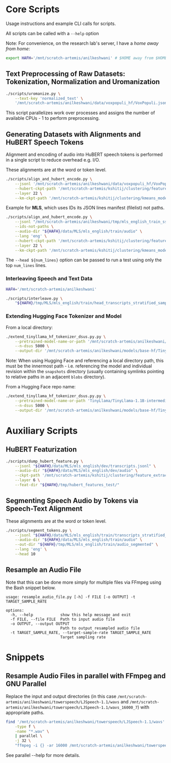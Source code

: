 # Core Scripts

Usage instructions and example CLI calls for scripts.

All scripts can be called with a `--help` option

Note: For convenience, on the research lab's server, I have a _home away from home_:

```bash
export HAFH='/mnt/scratch-artemis/anilkeshwani' # $HOME away from $HOME; allows flexible relative paths
```

## Text Preprocessing of Raw Datasets: Tokenization, Normalization and Uromanization

```bash
./scripts/uromanize.py \
    --text-key 'normalized_text' \
    '/mnt/scratch-artemis/anilkeshwani/data/voxpopuli_hf/VoxPopuli.jsonl'
```

This script parallelizes work over processes and assigns the number of available CPUs - 1 to perform preprocessing.

## Generating Datasets with Alignments and HuBERT Speech Tokens

Alignment and encoding of audio into HuBERT speech tokens is performed in a single script to reduce overhead e.g. I/O.

These alignments are at the word or token level.

```bash
./scripts/align_and_hubert_encode.py \
    --jsonl '/mnt/scratch-artemis/anilkeshwani/data/voxpopuli_hf/VoxPopuli_uroman.jsonl' \
    --hubert-ckpt-path '/mnt/scratch-artemis/kshitij/clustering/feature_extraction/model/hubert_large_ll60k.pt' \
    --layer 22 \
    --km-ckpt-path '/mnt/scratch-artemis/kshitij/clustering/kmeans_model/3datsets_combined_kmeans_5000'
```

Example for **MLS**, which uses IDs its JSON lines manifest (filelist) not paths.

```bash
./scripts/align_and_hubert_encode.py \
    --jsonl "/mnt/scratch-artemis/anilkeshwani/tmp/mls_english_train_ss_head_200_uroman.jsonl" \
    --ids-not-paths \
    --audio-dir "${HAFH}/data/MLS/mls_english/train/audio" \
    --lang 'eng' \
    --hubert-ckpt-path '/mnt/scratch-artemis/kshitij/clustering/feature_extraction/model/hubert_large_ll60k.pt' \
    --layer 22 \
    --km-ckpt-path '/mnt/scratch-artemis/kshitij/clustering/kmeans_model/3datsets_combined_kmeans_5000'
```

The `--head ${num_lines}` option can be passed to run a test using only the top `num_lines` lines.

### Interleaving Speech and Text Data

```bash
HAFH='/mnt/scratch-artemis/anilkeshwani'

./scripts/interleave.py \
    "${HAFH}/tmp/MLS/mls_english/train/head_transcripts_stratified_sample_2702009_uroman_shard_0_aligned_hubert.jsonl"
```

### Extending Hugging Face Tokenizer and Model

From a local directory:

```bash
./extend_tinyllama_hf_tokenizer_dsus.py.py \
    --pretrained-model-name-or-path '/mnt/scratch-artemis/anilkeshwani/models/base-hf/TinyLlama-1.1B-intermediate-step-1431k-3T/snapshots/036fa4651240b9a1487f709833b9e4b96b4c1574/' \
    --n-dsus 5000 \
    --output-dir '/mnt/scratch-artemis/anilkeshwani/models/base-hf/TinyLlama-1.1B-intermediate-step-1431k-3T-extended-5000'
```

Note: When using Hugging Face and referencing a local directory path, this must be the innermost path - i.e. referencing the model and individual revision within the `snapshots` directory (usually containing symlinks pointing to relative paths in an adjacent `blobs` directory).

From a Hugging Face repo name:

```bash
./extend_tinyllama_hf_tokenizer_dsus.py.py \
    --pretrained-model-name-or-path 'TinyLlama/TinyLlama-1.1B-intermediate-step-1431k-3T' \
    --n-dsus 5000 \
    --output-dir '/mnt/scratch-artemis/anilkeshwani/models/base-hf/TinyLlama-1.1B-intermediate-step-1431k-3T-extended-5000-reponame'
```

# Auxiliary Scripts

## HuBERT Featurization

```bash
./scripts/dump_hubert_feature.py \
    --jsonl "${HAFH}/data/MLS/mls_english/dev/transcripts.jsonl" \
    --audio-dir "${HAFH}/data/MLS/mls_english/dev/audio" \
    --ckpt-path '/mnt/scratch-artemis/kshitij/clustering/feature_extraction/model/hubert_large_ll60k.pt' \
    --layer 6 \
    --feat-dir "${HAFH}/tmp/hubert_features_test/"
```

## Segmenting Speech Audio by Tokens via Speech-Text Alignment

These alignments are at the word or token level.

```bash
./scripts/segment_tokens.py \
    --jsonl "${HAFH}/data/MLS/mls_english/train/transcripts_stratified_sample_2702009_uroman_existing_files_only.jsonl" \
    --audio-dir "${HAFH}/data/MLS/mls_english/train/audio" \
    --out-dir "${HAFH}/tmp/MLS/mls_english/train/audio_segmented" \
    --lang 'eng' \
    --head 10
```

## Resample an Audio File

Note that this can be done more simply for multiple files via FFmpeg using the Bash snippet below.

```
usage: resample_audio_file.py [-h] -f FILE [-o OUTPUT] -t TARGET_SAMPLE_RATE

options:
  -h, --help            show this help message and exit
  -f FILE, --file FILE  Path to input audio file
  -o OUTPUT, --output OUTPUT
                        Path to output resampled audio file
  -t TARGET_SAMPLE_RATE, --target-sample-rate TARGET_SAMPLE_RATE
                        Target sampling rate
```

# Snippets

## Resample Audio Files in parallel with FFmpeg and GNU Parallel

Replace the input and output directories (in this case `/mnt/scratch-artemis/anilkeshwani/towerspeech/LJSpeech-1.1/wavs` and `/mnt/scratch-artemis/anilkeshwani/towerspeech/LJSpeech-1.1/wavs_16000_7`) with appropriate paths.

```bash
find '/mnt/scratch-artemis/anilkeshwani/towerspeech/LJSpeech-1.1/wavs' \
    -type f \
    -name "*.wav" \
    | parallel \
    -j 32 \
    "ffmpeg -i {} -ar 16000 /mnt/scratch-artemis/anilkeshwani/towerspeech/LJSpeech-1.1/wavs_16000_7/{/}"
```

See parallel --help for more details.
